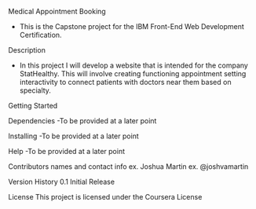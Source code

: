 Medical Appointment Booking
- This is the Capstone project for the IBM Front-End Web Development Certification.

Description
- In this project I will develop a website that is intended for the company StatHealthy. 
This will involve creating functioning appointment setting interactivity to connect patients with doctors near them
based on specialty.

Getting Started

Dependencies
-To be provided at a later point

Installing
-To be provided at a later point

Help
-To be provided at a later point

Contributors names and contact info
ex. Joshua Martin
ex. @joshvamartin

Version History
0.1
Initial Release

License
This project is licensed under the Coursera License
